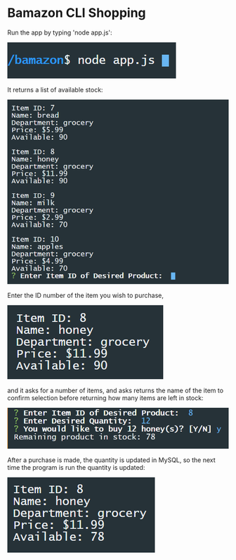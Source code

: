 # Bamazon CLI Shopping

Run the app by typing 'node app.js':

![Run Script](.\images\run_script.PNG)

It returns a list of available stock:

![](.\images\item_list.PNG)

Enter the ID number of the item you wish to purchase, 

![](.\images\before.PNG)

and it asks for a number of items, and asks returns the name of the item to confirm selection before returning how many items are left in stock:

![](.\images\purchase.PNG)

After a purchase is made, the quantity is updated in MySQL, so the next time the program is run the quantity is updated:

![](.\images\after.PNG)
